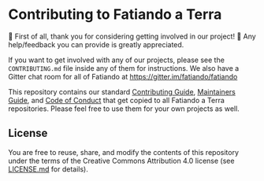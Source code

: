 # Contributing to Fatiando a Terra

:tada: First of all, thank you for considering getting involved in our project! :tada:
Any help/feedback you can provide is greatly appreciated.

If you want to get involved with any of our projects, please see the
`CONTRIBUTING.md` file inside any of them for instructions.
We also have a Gitter chat room for all of Fatiando at https://gitter.im/fatiando/fatiando

This repository contains our standard [Contributing Guide](CONTRIBUTING.md),
[Maintainers Guide](MAINTENANCE.md), and [Code of Conduct](CODE_OF_CONDUCT.md) that get
copied to all Fatiando a Terra repositories.
Please feel free to use them for your own projects as well.

## License

You are free to reuse, share, and modify the contents of this repository under
the terms of the Creative Commons Attribution 4.0 license (see
[LICENSE.md](LICENSE.md) for details).
